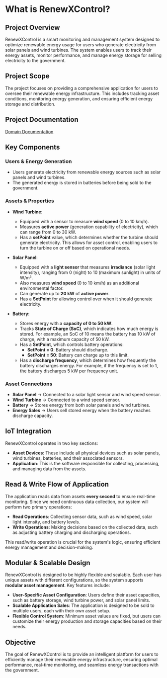 # What is RenewXControl?

## Project Overview

RenewXControl is a smart monitoring and management system designed to optimize renewable energy usage for users who generate electricity from solar panels and wind turbines. The system enables users to track their energy assets, monitor performance, and manage energy storage for selling electricity to the government.

## Project Scope

The project focuses on providing a comprehensive application for users to oversee their renewable energy infrastructure. This includes tracking asset conditions, monitoring energy generation, and ensuring efficient energy storage and distribution.

## Project Documentation

[Domain Documentation](https://github.com/rezatajari/RenewXControl/tree/master/RenewXControl.Console/doc/Domain%20Documentation)

## Key Components

### **Users & Energy Generation**

- Users generate electricity from renewable energy sources such as solar panels and wind turbines.
- The generated energy is stored in batteries before being sold to the government.

### **Assets & Properties**

- **Wind Turbine**:
  - Equipped with a sensor to measure **wind speed** (0 to 10 km/h).
  - Measures **active power** (generation capability of electricity), which can range from 0 to 30 kW.
  - Has a **setPoint** value, which determines whether the turbine should generate electricity. This allows for asset control, enabling users to turn the turbine on or off based on operational needs.

- **Solar Panel**:
  - Equipped with a **light sensor** that measures **irradiance** (solar light intensity), ranging from 0 (night) to 10 (maximum sunlight) in units of W/m².
  - Also measures **wind speed** (0 to 10 km/h) as an additional environmental factor.
  - Can generate up to **20 kW** of **active power**.
  - Has a **SetPoint** for allowing control over when it should generate electricity.

- **Battery**:
  - Stores energy with a **capacity of 0 to 50 kW**.
  - Tracks **State of Charge (SoC)**, which indicates how much energy is stored. For example, an SoC of 10 means the battery has 10 kW of charge, with a maximum capacity of 50 kW.
  - Has a **SetPoint**, which controls battery operations:
    - **SetPoint = 0**: Battery should discharge.
    - **SetPoint = 50**: Battery can charge up to this limit.
  - Has a **discharge frequency**, which determines how frequently the battery discharges energy. For example, if the frequency is set to 1, the battery discharges 5 kW per frequency unit.

### **Asset Connections**

- **Solar Panel** → Connected to a solar light sensor and wind speed sensor.
- **Wind Turbine** → Connected to a wind speed sensor.
- **Battery** → Stores energy from both solar panels and wind turbines.
- **Energy Sales** → Users sell stored energy when the battery reaches discharge capacity.

## IoT Integration

RenewXControl operates in two key sections:

- **Asset Devices**: These include all physical devices such as solar panels, wind turbines, batteries, and their associated sensors.
- **Application**: This is the software responsible for collecting, processing, and managing data from the assets.

## Read & Write Flow of Application

The application reads data from assets **every second** to ensure real-time monitoring. Since we need continuous data collection, our system will perform two primary operations:

- **Read Operations**: Collecting sensor data, such as wind speed, solar light intensity, and battery levels.
- **Write Operations**: Making decisions based on the collected data, such as adjusting battery charging and discharging operations.

This read/write operation is crucial for the system's logic, ensuring efficient energy management and decision-making.

## Modular & Scalable Design

RenewXControl is designed to be highly flexible and scalable. Each user has unique assets with different configurations, so the system supports **modular asset management**. Key features include:

- **User-Specific Asset Configuration**: Users define their asset capacities, such as battery storage, wind turbine power, and solar panel limits.
- **Scalable Application Sales**: The application is designed to be sold to multiple users, each with their own asset setup.
- **Flexible Control System**: Minimum asset values are fixed, but users can customize their energy production and storage capacities based on their needs.

## Objective

The goal of RenewXControl is to provide an intelligent platform for users to efficiently manage their renewable energy infrastructure, ensuring optimal performance, real-time monitoring, and seamless energy transactions with the government.

